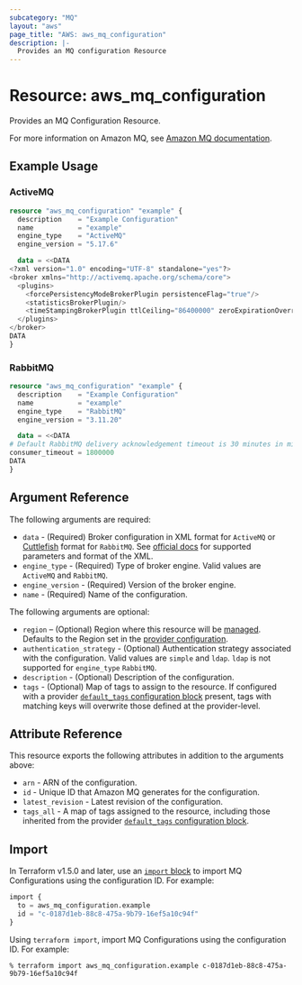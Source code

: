 ```yaml
---
subcategory: "MQ"
layout: "aws"
page_title: "AWS: aws_mq_configuration"
description: |-
  Provides an MQ configuration Resource
---
```


# Resource: aws_mq_configuration

Provides an MQ Configuration Resource.

For more information on Amazon MQ, see [Amazon MQ documentation](https://docs.aws.amazon.com/amazon-mq/latest/developer-guide/welcome.html).

## Example Usage

### ActiveMQ

```terraform
resource "aws_mq_configuration" "example" {
  description    = "Example Configuration"
  name           = "example"
  engine_type    = "ActiveMQ"
  engine_version = "5.17.6"

  data = <<DATA
<?xml version="1.0" encoding="UTF-8" standalone="yes"?>
<broker xmlns="http://activemq.apache.org/schema/core">
  <plugins>
    <forcePersistencyModeBrokerPlugin persistenceFlag="true"/>
    <statisticsBrokerPlugin/>
    <timeStampingBrokerPlugin ttlCeiling="86400000" zeroExpirationOverride="86400000"/>
  </plugins>
</broker>
DATA
}
```

### RabbitMQ

```terraform
resource "aws_mq_configuration" "example" {
  description    = "Example Configuration"
  name           = "example"
  engine_type    = "RabbitMQ"
  engine_version = "3.11.20"

  data = <<DATA
# Default RabbitMQ delivery acknowledgement timeout is 30 minutes in milliseconds
consumer_timeout = 1800000
DATA
}
```

## Argument Reference

The following arguments are required:

* `data` - (Required) Broker configuration in XML format for `ActiveMQ` or [Cuttlefish](https://github.com/Kyorai/cuttlefish) format for `RabbitMQ`. See [official docs](https://docs.aws.amazon.com/amazon-mq/latest/developer-guide/amazon-mq-broker-configuration-parameters.html) for supported parameters and format of the XML.
* `engine_type` - (Required) Type of broker engine. Valid values are `ActiveMQ` and `RabbitMQ`.
* `engine_version` - (Required) Version of the broker engine.
* `name` - (Required) Name of the configuration.

The following arguments are optional:

* `region` – (Optional) Region where this resource will be [managed](https://docs.aws.amazon.com/general/latest/gr/rande.html#regional-endpoints). Defaults to the Region set in the [provider configuration](https://registry.terraform.io/providers/hashicorp/aws/latest/docs#aws-configuration-reference).
* `authentication_strategy` - (Optional) Authentication strategy associated with the configuration. Valid values are `simple` and `ldap`. `ldap` is not supported for `engine_type` `RabbitMQ`.
* `description` - (Optional) Description of the configuration.
* `tags` - (Optional) Map of tags to assign to the resource. If configured with a provider [`default_tags` configuration block](https://registry.terraform.io/providers/hashicorp/aws/latest/docs#default_tags-configuration-block) present, tags with matching keys will overwrite those defined at the provider-level.

## Attribute Reference

This resource exports the following attributes in addition to the arguments above:

* `arn` - ARN of the configuration.
* `id` - Unique ID that Amazon MQ generates for the configuration.
* `latest_revision` - Latest revision of the configuration.
* `tags_all` - A map of tags assigned to the resource, including those inherited from the provider [`default_tags` configuration block](https://registry.terraform.io/providers/hashicorp/aws/latest/docs#default_tags-configuration-block).

## Import

In Terraform v1.5.0 and later, use an [`import` block](https://developer.hashicorp.com/terraform/language/import) to import MQ Configurations using the configuration ID. For example:

```terraform
import {
  to = aws_mq_configuration.example
  id = "c-0187d1eb-88c8-475a-9b79-16ef5a10c94f"
}
```

Using `terraform import`, import MQ Configurations using the configuration ID. For example:

```console
% terraform import aws_mq_configuration.example c-0187d1eb-88c8-475a-9b79-16ef5a10c94f
```
